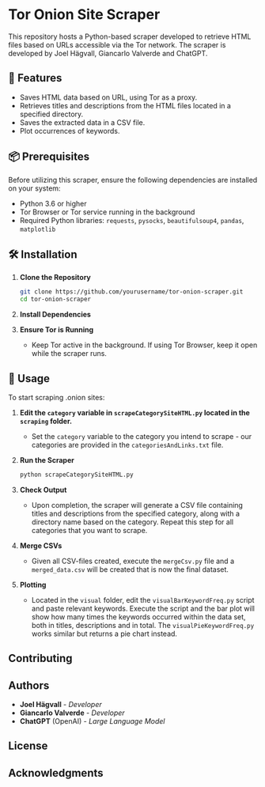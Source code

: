 # Tor Onion Site Scraper 

This repository hosts a Python-based scraper developed to retrieve HTML files based on URLs accessible via the Tor network. The scraper is developed by Joel Hägvall, Giancarlo Valverde and ChatGPT.

## 📝 Features

- Saves HTML data based on URL, using Tor as a proxy.
- Retrieves titles and descriptions from the HTML files located in a specified directory.
- Saves the extracted data in a CSV file.
- Plot occurrences of keywords.

## 📦 Prerequisites

Before utilizing this scraper, ensure the following dependencies are installed on your system:
- Python 3.6 or higher
- Tor Browser or Tor service running in the background
- Required Python libraries: `requests`, `pysocks`, `beautifulsoup4`, `pandas`, `matplotlib`

## 🛠️ Installation

1. **Clone the Repository**

    ```bash
    git clone https://github.com/yourusername/tor-onion-scraper.git
    cd tor-onion-scraper
    ```

2. **Install Dependencies**


3. **Ensure Tor is Running**

    - Keep Tor active in the background. If using Tor Browser, keep it open while the scraper runs.

## 🚀 Usage

To start scraping .onion sites:

1. **Edit the `category` variable in `scrapeCategorySiteHTML.py` located in the `scraping` folder.**
    - Set the `category` variable to the category you intend to scrape - our categories are provided in the `categoriesAndLinks.txt` file.

2. **Run the Scraper**

    ```bash
    python scrapeCategorySiteHTML.py
    ```

3. **Check Output**

    - Upon completion, the scraper will generate a CSV file containing titles and descriptions from the specified category, along with a directory name based on the category. Repeat this step for all categories that you want to scrape.

4. **Merge CSVs**
    - Given all CSV-files created, execute the `mergeCsv.py` file and a `merged_data.csv` will be created that is now the final dataset.
  
5. **Plotting**
   - Located in the `visual` folder, edit the `visualBarKeywordFreq.py` script and paste relevant keywords. Execute the script and the bar plot will show how many times the keywords occurred within the data set, both in titles, descriptions and in total. The `visualPieKeywordFreq.py` works similar but returns a pie chart instead.

## Contributing



## Authors

- **Joel Hägvall** - _Developer_
- **Giancarlo Valverde** - _Developer_
- **ChatGPT** (OpenAI) - _Large Language Model_

## License



## Acknowledgments


